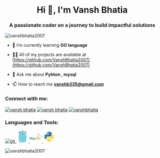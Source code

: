 <h1 align="center">Hi 👋, I'm Vansh Bhatia</h1>
<h3 align="center">A passionate coder on a journey to build impactful solutions</h3>

<p align="left"> <img src="https://komarev.com/ghpvc/?username=vanshbhatia2007&label=Profile%20views&color=0e75b6&style=flat" alt="vanshbhatia2007" /> </p>

- 🌱 I’m currently learning **GO language**

- 👨‍💻 All of my projects are available at [https://github.com/VanshBhatia2007](https://github.com/VanshBhatia2007)

- 💬 Ask me about **Pyhton , mysql**

- 📫 How to reach me **vanshb335@gmail.com**

<h3 align="left">Connect with me:</h3>
<p align="left">
<a href="https://twitter.com/vansh bhatia" target="blank"><img align="center" src="https://raw.githubusercontent.com/rahuldkjain/github-profile-readme-generator/master/src/images/icons/Social/twitter.svg" alt="vansh bhatia" height="30" width="40" /></a>
<a href="https://linkedin.com/in/vansh bhatia" target="blank"><img align="center" src="https://raw.githubusercontent.com/rahuldkjain/github-profile-readme-generator/master/src/images/icons/Social/linked-in-alt.svg" alt="vansh bhatia" height="30" width="40" /></a>
<a href="https://instagram.com/vanshbhatia" target="blank"><img align="center" src="https://raw.githubusercontent.com/rahuldkjain/github-profile-readme-generator/master/src/images/icons/Social/instagram.svg" alt="vanshbhatia" height="30" width="40" /></a>
</p>

<h3 align="left">Languages and Tools:</h3>
<p align="left"> <a href="https://git-scm.com/" target="_blank" rel="noreferrer"> <img src="https://www.vectorlogo.zone/logos/git-scm/git-scm-icon.svg" alt="git" width="40" height="40"/> </a> <a href="https://golang.org" target="_blank" rel="noreferrer"> <img src="https://raw.githubusercontent.com/devicons/devicon/master/icons/go/go-original.svg" alt="go" width="40" height="40"/> </a> <a href="https://www.mysql.com/" target="_blank" rel="noreferrer"> <img src="https://raw.githubusercontent.com/devicons/devicon/master/icons/mysql/mysql-original-wordmark.svg" alt="mysql" width="40" height="40"/> </a> <a href="https://www.python.org" target="_blank" rel="noreferrer"> <img src="https://raw.githubusercontent.com/devicons/devicon/master/icons/python/python-original.svg" alt="python" width="40" height="40"/> </a> </p>

<p><img align="center" src="https://github-readme-stats.vercel.app/api/top-langs?username=vanshbhatia2007&show_icons=true&locale=en&layout=compact" alt="vanshbhatia2007" /></p>

